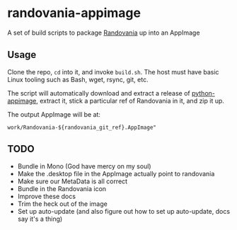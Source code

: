 # randovania-appimage

A set of build scripts to package [Randovania](https://github.com/randovania/randovania) up into an AppImage

## Usage

Clone the repo, `cd` into it, and invoke `build.sh`. The host must have basic Linux tooling such as Bash, wget, rsync, git, etc.

The script will automatically download and extract a release of [python-appimage](https://github.com/niess/python-appimage), extract it, stick a particular ref of Randovania in it, and zip it up.

The output AppImage will be at:

```
work/Randovania-${randovania_git_ref}.AppImage"
```

## TODO

* Bundle in Mono (God have mercy on my soul)
* Make the .desktop file in the AppImage actually point to randovania
* Make sure our MetaData is all correct
* Bundle in the Randovania icon
* Improve these docs
* Trim the heck out of the image
* Set up auto-update (and also figure out how to set up auto-update, docs say it's a thing)
